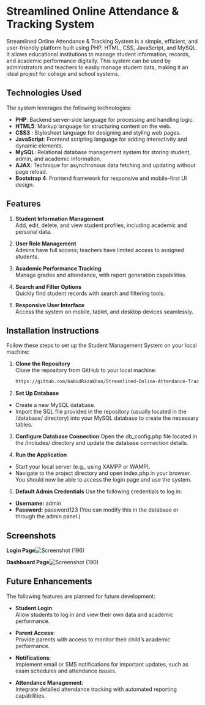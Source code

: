 
# Streamlined Online Attendance & Tracking System

Streamlined Online Attendance & Tracking System is a simple, efficient, and user-friendly platform built using PHP, HTML, CSS, JavaScript, and MySQL. It allows educational institutions to manage student information, records, and academic performance digitally. This system can be used by administrators and teachers to easily manage student data, making it an ideal project for college and school systems.


## Technologies Used

The system leverages the following technologies:

- **PHP**: Backend server-side language for processing and handling logic.
- **HTML5**: Markup language for structuring content on the web.
- **CSS3** : Stylesheet language for designing and styling web pages.
- **JavaScript**: Frontend scripting language for adding interactivity and dynamic elements.
- **MySQL**: Relational database management system for storing student, admin, and academic information.
- **AJAX**: Technique for asynchronous data fetching and updating without page reload.
- **Bootstrap 4**: Frontend framework for responsive and mobile-first UI design.



## Features

1. **Student Information Management**  
   Add, edit, delete, and view student profiles, including academic and personal data.

2. **User Role Management**  
   Admins have full access; teachers have limited access to assigned students.

3. **Academic Performance Tracking**  
   Manage grades and attendance, with report generation capabilities.

4. **Search and Filter Options**  
   Quickly find student records with search and filtering tools.

5. **Responsive User Interface**  
   Access the system on mobile, tablet, and desktop devices seamlessly.


## Installation Instructions

Follow these steps to set up the Student Management System on your local machine:

1. **Clone the Repository**  
   Clone the repository from GitHub to your local machine:  
   ```bash
   https://github.com/AabidRazakhan/Streamlined-Online-Attendance-Tracking-System.git
2. **Set Up Database**

- Create a new MySQL database.
- Import the SQL file provided in the repository (usually located in the /database/ directory) into your MySQL database to create the necessary tables.
3. **Configure Database Connection**
Open the db_config.php file located in the /includes/ directory and update the database connection details.

4. **Run the Application**

- Start your local server (e.g., using XAMPP or WAMP).
- Navigate to the project directory and open index.php in your browser. You should now be able to access the login page and use the system.
5. **Default Admin Credentials**
Use the following credentials to log in:

- **Username:** admin
- **Password:** password123
(You can modify this in the database or through the admin panel.)


    
## Screenshots


**Login Page**![Screenshot (196)](https://github.com/user-attachments/assets/9ff9771e-5e41-4007-a690-ff089366f304)

**Dashboard Page**![Screenshot (190)](https://github.com/user-attachments/assets/9f8eba24-636c-43cb-b01b-9714b5ef91b1)



## Future Enhancements
The following features are planned for future development:

- **Student Login**:  
  Allow students to log in and view their own data and academic performance.

- **Parent Access**:  
  Provide parents with access to monitor their child’s academic performance.

- **Notifications**:  
  Implement email or SMS notifications for important updates, such as exam schedules and attendance issues.

- **Attendance Management**:  
  Integrate detailed attendance tracking with automated reporting capabilities.
